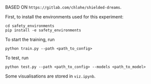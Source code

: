 BASED ON `https://gitlab.com/chlohe/shielded-dreams`.

First, to install the environments used for this experiment:
```
cd safety_environments
pip install -e safety_environments
```

To start the training, run
```
python train.py --path <path_to_config>
```

To test, run
```
python test.py --path <path_to_config> --models <path_to_model>
```

Some visualisations are stored in `viz.ipynb`.